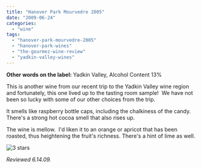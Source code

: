 ```yaml
---
title: "Hanover Park Mourvedre 2005"
date: "2009-06-24"
categories:
  - "wine"
tags:
  - "hanover-park-mourvedre-2005"
  - "hanover-park-wines"
  - "the-gourmez-wine-review"
  - "yadkin-valley-wines"
---
```


**Other words on the label:** Yadkin Valley, Alcohol Content 13%

This is another wine from our recent trip to the Yadkin Valley wine region and fortunately, this one lived up to the tasting room sample!  We have not been so lucky with some of our other choices from the trip.

It smells like raspberry bottle caps, including the chalkiness of the candy.  There's a strong hot cocoa smell that also rises up.

The wine is mellow.  I'd liken it to an orange or apricot that has been roasted, thus heightening the fruit's richness. There's a hint of lime as well.

![3 stars](http://s3.amazonaws.com/thegourmez-wpmedia/2009/02/rating_avocado1.gif "rating_avocado1")

_Reviewed 6.14.09._
